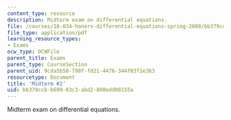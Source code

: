 ```yaml
---
content_type: resource
description: Midterm exam on differential equations.
file: /courses/18-034-honors-differential-equations-spring-2009/bb379ccbb69983c3abd2890edd08155a_MIT18_034s09_exam02_midterm02.pdf
file_type: application/pdf
learning_resource_types:
- Exams
ocw_type: OCWFile
parent_title: Exams
parent_type: CourseSection
parent_uid: 9cda5b58-798f-fd21-4476-344f03f1e363
resourcetype: Document
title: 'Midterm #2'
uid: bb379ccb-b699-83c3-abd2-890edd08155a
---
```

Midterm exam on differential equations.

